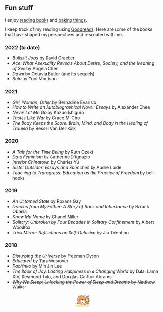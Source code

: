 ## Fun stuff
I enjoy [reading books](books) and [baking](https://www.instagram.com/tarobun/) [things](https://www.overleaf.com/read/vrqcbnmpnsfj).

I keep track of my reading using [Goodreads](https://goodreads.com/myrainyday). Here are some of the books that have shaped my perspectives and resonated with me.

### 2022 (to date)
- _Bullshit Jobs_ by David Graeber
- _Ace: What Asexuality Reveals About Desire, Society, and the Meaning of Sex_ by Angela Chen
- _Dawn_ by Octavia Butler (and its sequels)
- _Sula_ by Toni Morrison

### 2021
- _Girl, Woman, Other_ by Bernadine Evaristo
- _How to Write an Autobiographical Novel: Essays_ by Alexander Chee
- _Never Let Me Go_ by Kazuo Ishiguro
- _Tastes Like War_ by Grace M. Cho
- _The Body Keeps the Score: Brain, Mind, and Body in the Healing of Trauma_ by Bessel Van Der Kolk
  
### 2020
- _A Tale for the Time Being_ by Ruth Ozeki
- _Data Feminism_ by Catherine D'Ignazio
- _Interior Chinatown_ by Charles Yu
- _Sister Outsider: Essays and Speeches_ by Audre Lorde
- _Teaching to Transgress: Education as the Practice of Freedom_ by bell hooks
  
### 2019
- _An Untamed State_ by Roxane Gay
- _Dreams from My Father: A Story of Race and Inheritance_ by Barack Obama
- _Know My Name_ by Chanel Miller
- _Solitary: Unbroken by Four Decades in Solitary Confinement_ by Albert Woodfox
- _Trick Mirror: Reflections on Self-Delusion_ by Jia Tolentino

### 2018
- _Disturbing the Universe_ by Freeman Dyson
- _Educated_ by Tara Westover
- _Pachinko_ by Min Jin Lee
- _The Book of Joy: Lasting Happiness in a Changing World_ by Dalai Lama XIV, Desmond Tutu, and Douglas Carlton Abrams
- ~~_Why We Sleep: Unlocking the Power of Sleep and Dreams_ by Matthew Walker~~ 

<center><img style="width: 50px;" src="tontonbooks.gif"></center>
